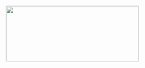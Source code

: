 <div align="center">
	<br>
	<img src="https://raw.githubusercontent.com/matchai/matchai/master/header.svg" width="353" height="148">
	<br>
</div>

